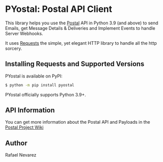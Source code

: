 # PYostal: Postal API Client

This library helps you use the [Postal](https://github.com/atech/postal) API in Python 3.9 (and above) to send Emails, get Message Details & Deliveries and Implement Events to handle Server Webhooks.

It uses [Requests](https://github.com/psf/requests) the simple, yet elegant HTTP library to handle all the http sorcery.

## Installing Requests and Supported Versions

PYostal is available on PyPI:

```bash
$ python -m pip install pyostal
```
PYostal officially supports Python 3.9+.

## API Information

You can get more information about the Postal API and Payloads in the [Postal Project Wiki](https://github.com/postalhq/postal/wiki/Using-the-API)

## Author

Rafael Nevarez
